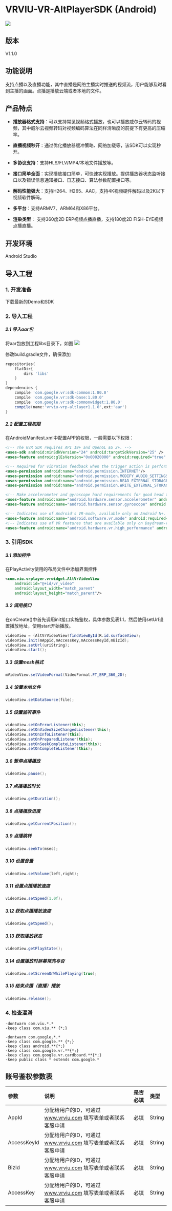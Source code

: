 # VRVIU-VR-AltPlayerSDK (Android)

[![](https://img.shields.io/badge/Powered%20by-vrviu.com-brightgreen.svg)](https://vrviu.com)

## 版本
V1.1.0
  
## 功能说明
支持点播以及直播功能，其中直播是网络主播实时推送的视频流，用户能够及时看到主播的画面。点播是播放云端或者本地的文件。

## 产品特点
* **播放器格式支持**：可以支持常见视频格式播放，也可以播放威尔云转码的视频，其中威尔云视频转码对视频编码算法在同样清晰度的前提下有更高的压缩率。

* **直播视频秒开**：通过优化播放器缓冲策略、网络加载等，该SDK可以实现秒开。

* **多协议支持**：支持HLS/FLV/MP4/本地文件播放等。

* **接口简单全面**：实现播放接口简单，可快速实现播放。提供播放器状态监听接口以及错误信息通知接口、日志接口、算法参数配置接口等。

* **解码性能强大**：支持H264、H265、AAC，支持4K视频硬件解码以及2K以下视频软件解码。

* **多平台**：支持ARMV7、ARM64和X86平台。

* **渲染类型**： 支持360度2D ERP视频点播直播，支持180度2D FISH-EYE视频点播直播。

## 开发环境
Android Studio

## 导入工程
### 1. 开发准备
下载最新的Demo和SDK

### 2. 导入工程
##### 2.1 导入aar包
将aar包放到工程libs目录下，如图
![](https://github.com/vrviu-sdk/VRVIU-VR-AltPlayer-Demo-Android/blob/master/Image/libpath.png)

修改build.gradle文件，确保添加

```gradle
repositories{
    flatDir{
        dirs 'libs'
    }
}
dependencies {
    compile 'com.google.vr:sdk-common:1.80.0'
    compile 'com.google.vr:sdk-base:1.80.0'
    compile 'com.google.vr:sdk-commonwidget:1.80.0'
    compile(name:'vrviu-vrp-altlayer1.1.0',ext:'aar')
}
```

##### 2.2 配置工程权限
在AndroidManifest.xml中配置APP的权限，一般需要以下权限：

```xml
<!-- The GVR SDK requires API 19+ and OpenGL ES 2+. -->
<uses-sdk android:minSdkVersion="24" android:targetSdkVersion="25" />
<uses-feature android:glEsVersion="0x00020000" android:required="true" />

<!-- Required for vibration feedback when the trigger action is performed. -->
<uses-permission android:name="android.permission.INTERNET"/>
<uses-permission android:name="android.permission.MODIFY_AUDIO_SETTINGS"/>
<uses-permission android:name="android.permission.READ_EXTERNAL_STORAGE"/>
<uses-permission android:name="android.permission.WRITE_EXTERNAL_STORAGE"/>

<!-- Make accelerometer and gyroscope hard requirements for good head tracking. -->
<uses-feature android:name="android.hardware.sensor.accelerometer" android:required="true"/>
<uses-feature android:name="android.hardware.sensor.gyroscope" android:required="true"/>

<!-- Indicates use of Android's VR-mode, available only on Android N+. -->
<uses-feature android:name="android.software.vr.mode" android:required="true"/>
<!-- Indicates use of VR features that are available only on Daydream-ready devices. -->
<uses-feature android:name="android.hardware.vr.high_performance" android:required="true"/>
```

### 3. 引用SDK
##### 3.1 添加控件
在PlayActivity使用的布局文件中添加界面控件

```xml
<com.viu.vrplayer.vrwidget.AltVrVideoView
    android:id="@+id/vr_video"
    android:layout_width="match_parent"
    android:layout_height="match_parent"/>
```

##### 3.2 调用接口
在onCreate()中首先调用init接口实施鉴权，具体参数见表1.1，然后使用setUrl设置播放地址，使用start开始播放。

```java
videoView = (AltVrVideoView)findViewById(R.id.surfaceView);
videoView.init(mAppid,mAccessKey,mAccessKeyId,mBizId);
videoView.setUrl(uriString);
videoView.start();
```
##### 3.3 设置mesh格式
```java
mVideoView.setVideoFormat(VideoFormat.FT_ERP_360_2D);
```
##### 3.4 设置本地文件
```java
videoView.setDataSource(file);
```
##### 3.5 设置监听事件
```java
videoView.setOnErrorListener(this);
videoView.setOnVideoSizeChangedListener(this);
videoView.setOnInfoListener(this);
videoView.setOnPreparedListener(this);
videoView.setOnSeekCompleteListener(this);
videoView.setOnCompleteListener(this);
```
##### 3.6 暂停点播播放
```java
videoView.pause();
```
##### 3.7 点播播放时长
```java
videoView.getDuration();
```
##### 3.8 点播播放进度
```java
videoView.getCurrentPosition();
```
##### 3.9 点播跳转
```java
videoView.seekTo(msec);
```
##### 3.10 设置音量
```java
videoView.setVolume(left,right);
```
##### 3.11 设置点播播放速度
```java
videoView.setSpeed(1.0f);
```
##### 3.12 获取点播播放速度
```java
videoView.getSpeed();
```
##### 3.13 获取播放状态
```java
videoView.getPlayState();
```
##### 3.14 设置播放时屏幕常亮与否
```java
videoView.setScreenOnWhilePlaying(true);
```
##### 3.15 结束点播（直播）播放
```java
videoView.release();
```

### 4. 检查混淆
```
-dontwarn com.viu.*.*
-keep class com.viu.** {*;}

-dontwarn com.google.*.*
-keep class com.google.** {*;}
-keep class android.**{*;}
-keep class com.google.vr.**{*;}
-keep class com.google.vr.cardboard.**{*;}
-keep public class * extends com.google.*
```

## 账号鉴权参数表
|参数|说明|是否必填|类型|
|:---|:---|:---|:---|
|AppId|分配给用户的ID，可通过 www.vrviu.com 填写表单或者联系客服申请|必填|String|
|AccessKeyId|分配给用户的ID，可通过 www.vrviu.com 填写表单或者联系客服申请|必填|String|
|BizId|分配给用户的ID，可通过 www.vrviu.com 填写表单或者联系客服申请|必填|String|
|AccessKey|分配给用户的ID，可通过 www.vrviu.com 填写表单或者联系客服申请|必填|String|
